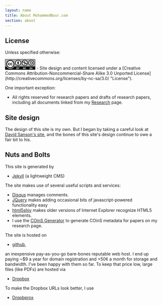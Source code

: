 ```yaml
---
layout: name
title: About MohammedNour.com
section: about
---
```


License
-------

Unless specified otherwise:

<img src="images/byncsa.png" alt="byncsa logo" style="width: 100px;"/>
-   Site design and content licensed under a [Creative Commons
    Attribution-Noncommercial-Share Alike 3.0 Unported
    License](http://creativecommons.org/licenses/by-nc-sa/3.0/ "License").


One important exception:

-   All rights reserved for research papers and drafts of research
    papers, including all documents linked from my
    [Research](/research "Research") page.

Site design
-----------

The design of this site is my own. But I began by taking a careful look
at [David Sanson's site](http://www.davidsanson.com), and the
bones of this site's design continue to owe a fair bit to his.

Nuts and Bolts
--------------

This site is generated by

-   [Jekyll](http://jekyllrb.com/) (a lightweight CMS)

The site makes use of several useful scripts and services:

-   [Disqus](http://disqus.com/) manages comments.
-   [JQuery](http://jquery.com/) makes adding occasional bits of
    javascript-powered functionality easy
-   [html5shiv](http://code.google.com/p/html5shiv/) makes older
    versions of Internet Explorer recognize HTML5 elements.
-   I use the [COinS Generator](http://generator.ocoins.info/) to
    generate COinS metadata for papers on my research page.

The site is hosted on

-   [github](https://github.com/mnourgwad/mnourgwad.github.io/),

an inexpensive pay-as-you-go bare-bones reputable web host. I end up
paying \~$9 a year for domain registration and \>50¢ a month for storage
and bandwidth. I've been happy with them so far. To keep that price low,
large files (like PDFs) are hosted via

-   [Dropbox](http://www.dropbox.com/)

To make the Dropbox URLs look better, I use

-   [Dropbprox](http://code.google.com/p/dropbprox/)
